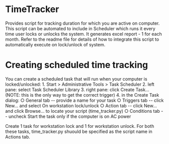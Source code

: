 # TimeTracker
Provides script for tracking duration for which you are active on computer. This script can be automated to include in Scheduler which runs it every time user locks or unlocks the system. It generates excel report - 1 for each month. Refer to the readme file for details of how to integrate this script to automatically execute on lock/unlock of system.

# Creating scheduled time tracking
You can create a scheduled task that will run when your computer is locked/unlocked:
	1. Start > Administrative Tools > Task Scheduler
	2. left pane: select Task Scheduler Library
	3. right pane: click Create Task... (NOTE: this is the only way to get the correct trigger)
	4. in the Create Task dialog:
		○ General tab -- provide a name for your task
		○ Triggers tab -- click New... and select On workstation lock/unlock
		○ Action tab -- click New... and click Browse... to locate your script (time_tracker.py)
    ○ Conditions tab -- uncheck Start the task only if the computer is on AC power
    
Create 1 task for workstation lock and 1 for workstation unlock. For both these tasks, time_tracker.py shuould be specified as the script name in Actions tab.
